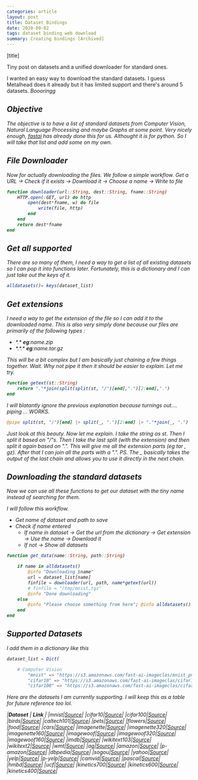 ```yaml
---
categories: article
layout: post
title: Dataset Bindings
date: 2020-09-02
tags: dataset binding web download 
summary: Creating bindings [Archived]
---
```


[title]

Tiny post on datasets and a unified downloader for standard ones.

I wanted an easy way to download the standard datasets. I guess Metalhead does it already but it has limited support and there's around 5 datasets. <i>Boooringg<i>

## Objective 

The objective is to have a list of standard datasets from Computer Vision, Natural Language Processing and maybe Graphs at some point.
Very nicely enough, [fastai](https://course.fast.ai/datasets) has already done this for us. Althought it is for python. So I will take that list and add some on my own.

## File Downloader

Now for actually downloading the files. We follow a simple workflow. 
Get a URL -> Check if it exists -> Download it -> Choose a name -> Write to file

```julia
function downloader(url::String, dest::String, fname::String)
    HTTP.open(:GET, url) do http
        open(dest*fname, w) do file
            write(file, http)
        end
    end
    return dest*fname
end
```

## Get all supported

There are so many of them, I need a way to get a list of all existing datasets so I can pop it into functions later.
Fortunately, this is a dictionary and I can just take out the keys of it.

```jl
alldatasets()= keys(dataset_list)
```

## Get extensions

I need a way to get the extension of the file so I can add it to the downloaded name. This is also very simply done because our files are primarily of the following types :
- \*.\*     **eg**:name.zip
- \*.\*.\*  **eg**:name.tar.gz 

This will be a bit complex but I am basically just chaining a few things together. 
Wait. Why not pipe it then it should be easier to explain. Let me try.

```jl
function getext(st::String)
    return "."*join(split(split(st, "/")[end],".")[2:end],".")
end
```

I will blatantly ignore the previous explanation because turnings out.... piping ... WORKS.

```jl
@pipe split(st, "/")[end] |> split(_, ".")[2:end] |> "."*join(_, ".")
```

Just look at this beauty.
Now let me explain. 
I take the string as st. Then I split it based on "/"s. Then I take the last split (with the extension) and then split it again based on ".". This will give me all the extension parts (eg tar , gz). 
After that I can join all the parts with a ".". 
PS. The _ basically takes the output of the last chain and allows you to use it directly in the next chain.

## Downloading the standard datasets

Now we can use all these functions to get our dataset with the tiny name instead of searching for them.

I will follow this workflow.

- Get name of dataset and path to save
- Check if name entered
    - If name in dataset -> Get the url from the dictionary -> Get extension -> Use the name -> Download it
    - If not -> Show all datasets 

```jl
function get_data(name::String, path::String)

    if name in alldatasets()
        @info "Downloading $name"
        url = dataset_list[name]
        finfile = downloader(url, path, name*getext(url))
        # finfile = "/tmp/mnist.tgz"
        @info "Done downloading"
    else
        @info "Please choose something from here"; @info alldatasets()
    end
end
```


## Supported Datasets

I add them in a dictionary like this

```jl
dataset_list = Dict(

    # Computer Vision
        "mnist" => "https://s3.amazonaws.com/fast-ai-imageclas/mnist_png.tgz",
        "cifar10" => "https://s3.amazonaws.com/fast-ai-imageclas/cifar10.tgz",
        "cifar100" => "https://s3.amazonaws.com/fast-ai-imageclas/cifar100.tgz",
```
Here are the datasets I am currently supporting. I will keep this as a table for future reference too lol.

|**Dataset** | **Link** |
|mnist|[Source](https://s3.amazonaws.com/fast-ai-imageclas/mnist_png.tgz)|
|cifar10|[Source](https://s3.amazonaws.com/fast-ai-imageclas/cifar10.tgz)|
|cifar100|[Source](https://s3.amazonaws.com/fast-ai-imageclas/cifar100.tgz)|
|birds|[Source](https://s3.amazonaws.com/fast-ai-imageclas/CUB_200_2011.tgz)|
|caltech101|[Source](https://s3.amazonaws.com/fast-ai-imageclas/caltech_101.tar.gz)|
|pets|[Source](https://s3.amazonaws.com/fast-ai-imageclas/oxford-iiit-pet.tgz)|
|flowers|[Source](https://s3.amazonaws.com/fast-ai-imageclas/oxford-102-flowers.tgz)|
|food|[Source](https://s3.amazonaws.com/fast-ai-imageclas/food-101.tgz)|
|cars|[Source](https://s3.amazonaws.com/fast-ai-imageclas/stanford-cars.tgz)|
|imagenette|[Source](https://s3.amazonaws.com/fast-ai-imageclas/imagenette.tgz)|
|imagenette320|[Source](https://s3.amazonaws.com/fast-ai-imageclas/imagenette-320.tgz)|
|imagenette160|[Source](https://s3.amazonaws.com/fast-ai-imageclas/imagenette-160.tgz)|
|imagewoof|[Source](https://s3.amazonaws.com/fast-ai-imageclas/imagewoof.tgz)|
|imagewoof320|[Source](https://s3.amazonaws.com/fast-ai-imageclas/imagewoof-320.tgz)|
|imagewoof160|[Source](https://s3.amazonaws.com/fast-ai-imageclas/imagewoof-160.tgz)|
|imdb|[Source](https://s3.amazonaws.com/fast-ai-nlp/imdb.tgz)|
|wikitext103|[Source](https://s3.amazonaws.com/fast-ai-nlp/wikitext-103.tgz)|
|wikitext2|[Source](https://s3.amazonaws.com/fast-ai-nlp/wikitext-2.tgz)|
|wmt|[Source](https://s3.amazonaws.com/fast-ai-nlp/giga-fren.tgz)|
|ag|[Source](https://s3.amazonaws.com/fast-ai-nlp/ag_news_csv.tgz)|
|amazon|[Source](https://s3.amazonaws.com/fast-ai-nlp/amazon_review_full_csv.tgz)|
|p-amazon|[Source](https://s3.amazonaws.com/fast-ai-nlp/amazon_review_polarity_csv.tgz)|
|dbpedia|[Source](https://s3.amazonaws.com/fast-ai-nlp/dbpedia_csv.tgz)|
|sogou|[Source](https://s3.amazonaws.com/fast-ai-nlp/sogou_news_csv.tgz)|
|yahoo|[Source](https://s3.amazonaws.com/fast-ai-nlp/yahoo_answers_csv.tgz)|
|yelp|[Source](https://s3.amazonaws.com/fast-ai-nlp/yelp_review_full_csv.tgz)|
|p-yelp|[Source](https://s3.amazonaws.com/fast-ai-nlp/yelp_review_polarity_csv.tgz)|
|camvid|[Source](https://s3.amazonaws.com/fast-ai-imagelocal/camvid.tgz)|
|pascal|[Source](https://s3.amazonaws.com/fast-ai-imagelocal/pascal-voc.tgz)|
|hmbd|[Source](http://serre-lab.clps.brown.edu/wp-content/uploads/2013/10/hmdb51_org.rar)|
|ucf|[Source](https://www.crcv.ucf.edu/data/UCF101/UCF101.rar)|
|kinetics700|[Source](https://storage.googleapis.com/deepmind-media/Datasets/kinetics700.tar.gz)|
|kinetics600|[Source](https://storage.googleapis.com/deepmind-media/Datasets/kinetics600.tar.gz)|
|kinetics400|[Source](https://storage.googleapis.com/deepmind-media/Datasets/kinetics400.tar.gz)|
